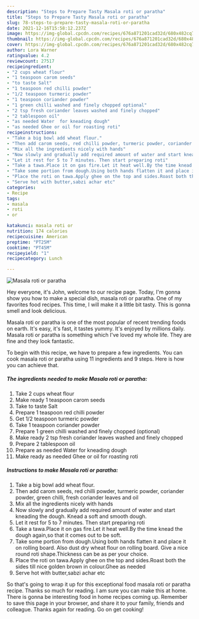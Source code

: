 ```yaml
---
description: "Steps to Prepare Tasty Masala roti or paratha"
title: "Steps to Prepare Tasty Masala roti or paratha"
slug: 78-steps-to-prepare-tasty-masala-roti-or-paratha
date: 2021-12-16T15:58:12.237Z
image: https://img-global.cpcdn.com/recipes/676a871201cad32d/680x482cq70/masala-roti-or-paratha-recipe-main-photo.jpg
thumbnail: https://img-global.cpcdn.com/recipes/676a871201cad32d/680x482cq70/masala-roti-or-paratha-recipe-main-photo.jpg
cover: https://img-global.cpcdn.com/recipes/676a871201cad32d/680x482cq70/masala-roti-or-paratha-recipe-main-photo.jpg
author: Lora Warner
ratingvalue: 4.2
reviewcount: 27517
recipeingredient:
- "2 cups wheat flour"
- "1 teaspoon carom seeds"
- "to taste Salt"
- "1 teaspoon red chilli powder"
- "1/2 teaspoon turmeric powder"
- "1 teaspoon coriander powder"
- "1 green chilli washed and finely chopped optional"
- "2 tsp fresh coriander leaves washed and finely chopped"
- "2 tablespoon oil"
- "as needed Water  for kneading dough"
- "as needed Ghee or oil for roasting roti"
recipeinstructions:
- "Take a big bowl add wheat flour."
- "Then add carom seeds, red chilli powder, turmeric powder, coriander powder, green chilli, fresh coriander leaves and oil"
- "Mix all the ingredients nicely with hands"
- "Now slowly and gradually add required amount of water and start kneading the dough. Knead a soft and smooth dough."
- "Let it rest for 5 to 7 minutes. Then start preparing roti"
- "Take a tawa.Place it on gas fire.Let it heat well.By the time knead the dough again,so that it comes out to be soft."
- "Take some portion from dough.Using both hands flatten it and place it on rolling board. Also dust dry wheat flour on rolling board. Give a nice round roti shape.Thickness can be as per your choice."
- "Place the roti on tawa.Apply ghee on the top and sides.Roast both the sides till nice golden brown in colour.Ghee as needed"
- "Serve hot with butter,sabzi achar etc"
categories:
- Recipe
tags:
- masala
- roti
- or

katakunci: masala roti or 
nutrition: 174 calories
recipecuisine: American
preptime: "PT25M"
cooktime: "PT45M"
recipeyield: "1"
recipecategory: Lunch

---
```



![Masala roti or paratha](https://img-global.cpcdn.com/recipes/676a871201cad32d/680x482cq70/masala-roti-or-paratha-recipe-main-photo.jpg)

Hey everyone, it's John, welcome to our recipe page. Today, I'm gonna show you how to make a special dish, masala roti or paratha. One of my favorites food recipes. This time, I will make it a little bit tasty. This is gonna smell and look delicious.

Masala roti or paratha is one of the most popular of recent trending foods on earth. It's easy, it's fast, it tastes yummy. It's enjoyed by millions daily. Masala roti or paratha is something which I've loved my whole life. They are fine and they look fantastic.




To begin with this recipe, we have to prepare a few ingredients. You can cook masala roti or paratha using 11 ingredients and 9 steps. Here is how you can achieve that.

<!--inarticleads1-->

##### The ingredients needed to make Masala roti or paratha:

1. Take 2 cups wheat flour
1. Make ready 1 teaspoon carom seeds
1. Take to taste Salt
1. Prepare 1 teaspoon red chilli powder
1. Get 1/2 teaspoon turmeric powder
1. Take 1 teaspoon coriander powder
1. Prepare 1 green chilli washed and finely chopped (optional)
1. Make ready 2 tsp fresh coriander leaves washed and finely chopped
1. Prepare 2 tablespoon oil
1. Prepare as needed Water  for kneading dough
1. Make ready as needed Ghee or oil for roasting roti




<!--inarticleads2-->

##### Instructions to make Masala roti or paratha:

1. Take a big bowl add wheat flour.
1. Then add carom seeds, red chilli powder, turmeric powder, coriander powder, green chilli, fresh coriander leaves and oil
1. Mix all the ingredients nicely with hands
1. Now slowly and gradually add required amount of water and start kneading the dough. Knead a soft and smooth dough.
1. Let it rest for 5 to 7 minutes. Then start preparing roti
1. Take a tawa.Place it on gas fire.Let it heat well.By the time knead the dough again,so that it comes out to be soft.
1. Take some portion from dough.Using both hands flatten it and place it on rolling board. Also dust dry wheat flour on rolling board. Give a nice round roti shape.Thickness can be as per your choice.
1. Place the roti on tawa.Apply ghee on the top and sides.Roast both the sides till nice golden brown in colour.Ghee as needed
1. Serve hot with butter,sabzi achar etc




So that's going to wrap it up for this exceptional food masala roti or paratha recipe. Thanks so much for reading. I am sure you can make this at home. There is gonna be interesting food in home recipes coming up. Remember to save this page in your browser, and share it to your family, friends and colleague. Thanks again for reading. Go on get cooking!
